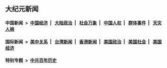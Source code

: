 ## 大纪元新闻

#### 中国新闻 &nbsp;>&nbsp; [中国经济](indexes/ncid283/README.md?07311245) &nbsp;| &nbsp; [大陆政治](indexes/ncid277/README.md?07311245) &nbsp;| &nbsp; [社会万象](indexes/ncid282/README.md?07311245) &nbsp;| &nbsp; [中国人权](indexes/ncid278/README.md?07311245) &nbsp;| &nbsp; [群体事件](indexes/ncid279/README.md?07311245) &nbsp;| &nbsp; [天灾人祸](indexes/ncid280/README.md?07311245)

#### 国际新闻 &nbsp;>&nbsp; [美中关系](indexes/nf1412576/README.md?07311245) &nbsp;| &nbsp; [台湾新闻](indexes/ncid1349361/README.md?07311245) &nbsp;| &nbsp; [香港新闻](indexes/ncid1349362/README.md?07311245) &nbsp;| &nbsp; [美国政治](indexes/ncid1078159/README.md?07311245) &nbsp;| &nbsp; [美国社会](indexes/ncid1078160/README.md?07311245) &nbsp;| &nbsp; [美国经济](indexes/ncid1078158/README.md?07311245)

#### 特别专题 &nbsp;>&nbsp; [中共百年历史](https://github.com/easy2view/epoch-special/blob/master/README.md?07311245)  
